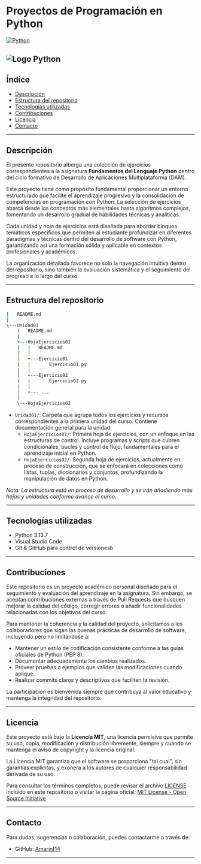 # Proyectos de Programación en Python

[![Python](https://img.shields.io/badge/python-3.13.7-blue?logo=python&style=for-the-badge)](https://www.python.org/)

![Logo Python](https://datawider.com/wp-content/uploads/2019/11/How-to-Learn-Python.jpg)
---

## Índice

- [Descripción](#descripción)
- [Estructura del repositorio](#estructura-del-repositorio)
- [Tecnologías utilizadas](#tecnologías-utilizadas)
- [Contribuciones](#contribuciones)
- [Licencia](#licencia)
- [Contacto](#contacto)

---

## Descripción

El presente repositorio alberga una colección de ejercicios correspondientes a la asignatura **Fundamentos del Lenguaje Python** dentro del ciclo formativo de Desarrollo de Aplicaciones Multiplataforma (DAM).

Este proyecto tiene como propósito fundamental proporcionar un entorno estructurado que facilite el aprendizaje progresivo y la consolidación de competencias en programación con Python. La selección de ejercicios abarca desde los conceptos más elementales hasta algoritmos complejos, fomentando un desarrollo gradual de habilidades técnicas y analíticas.

Cada unidad y hoja de ejercicios está diseñada para abordar bloques temáticos específicos que permiten al estudiante profundizar en diferentes paradigmas y técnicas dentro del desarrollo de software con Python, garantizando así una formación sólida y aplicable en contextos profesionales y académicos.

La organización detallada favorece no solo la navegación intuitiva dentro del repositorio, sino también la evaluación sistemática y el seguimiento del progreso a lo largo del curso.

---

## Estructura del repositorio

```cmd
|   README.md
|
\---Unidad01
    |   README.md
    |
    +---HojaEjercicios01
    |   |   README.md
    |   |
    |   +---Ejercicio01
    |   |       Ejercicio01.py
    |   |
    |   +---Ejercicio02
    |   |       Ejercicio02.py
    |   |
    |   +--- ...
    |
    \---HojaEjercicios02
```

- `Unidad01/`: Carpeta que agrupa todos los ejercicios y recursos correspondientes a la primera unidad del curso. Contiene documentación general para la unidad.
    - `HojaEjercicios01/`: Primera hoja de ejercicios, con un enfoque en las estructuras de control. Incluye programas y scripts que cubren condicionales, bucles y control de flujo, fundamentales para el aprendizaje inicial en Python.
    - `HojaEjercicios02/`: Segunda hoja de ejercicios, actualmente en proceso de construcción, que se enfocará en colecciones como listas, tuplas, diccionarios y conjuntos, profundizando la manipulación de datos en Python.

*Nota: La estructura está en proceso de desarrollo y se irán añadiendo más hojas y unidades conforme avance el curso.*

---

## Tecnologías utilizadas

- Python 3.13.7
- Visual Studio Code
- Git & GitHub para control de versionesb

---

## Contribuciones

Este repositorio es un proyecto académico personal diseñado para el seguimiento y evaluación del aprendizaje en la asignatura. Sin embargo, se aceptan contribuciones externas a través de Pull Requests que busquen mejorar la calidad del código, corregir errores o añadir funcionalidades relacionadas con los objetivos del curso.

Para mantener la coherencia y la calidad del proyecto, solicitamos a los colaboradores que sigan las buenas prácticas de desarrollo de software, incluyendo pero no limitándose a:

- Mantener un estilo de codificación consistente conforme a las guías oficiales de Python (PEP 8).
- Documentar adecuadamente los cambios realizados.
- Proveer pruebas o ejemplos que validen las modificaciones cuando aplique.
- Realizar commits claros y descriptivos que faciliten la revisión.

La participación es bienvenida siempre que contribuya al valor educativo y mantenga la integridad del repositorio.

---

## Licencia

Este proyecto está bajo la **Licencia MIT**, una licencia permisiva que permite su uso, copia, modificación y distribución libremente, siempre y cuando se mantenga el aviso de copyright y la licencia original.

La Licencia MIT garantiza que el software se proporciona "tal cual", sin garantías explícitas, y exonera a los autores de cualquier responsabilidad derivada de su uso.

Para consultar los términos completos, puede revisar el archivo [LICENSE](LICENSE) incluido en este repositorio o visitar la página oficial: [MIT License - Open Source Initiative](https://opensource.org/licenses/MIT)

---

## Contacto

Para dudas, sugerencias o colaboración, puedes contactarme a través de:  

- GitHub: [Amarinf14](https://github.com/Amarinf14)  

---
